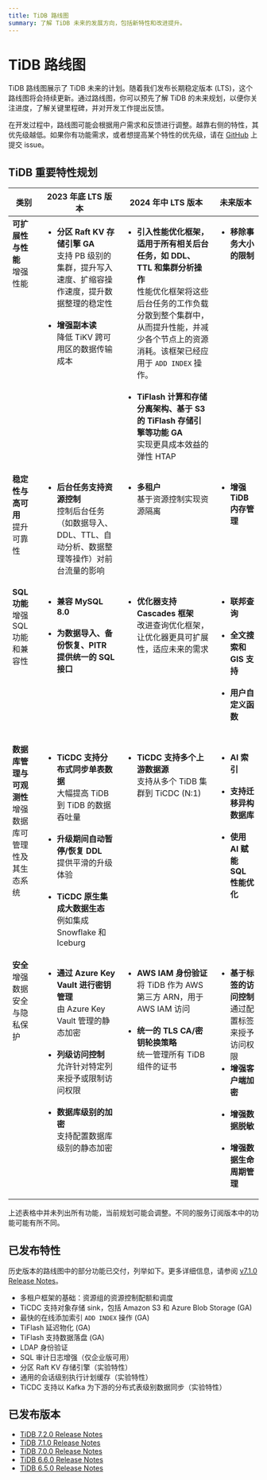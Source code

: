 ```yaml
---
title: TiDB 路线图
summary: 了解 TiDB 未来的发展方向，包括新特性和改进提升。
---
```


# TiDB 路线图

TiDB 路线图展示了 TiDB 未来的计划。随着我们发布长期稳定版本 (LTS)，这个路线图将会持续更新。通过路线图，你可以预先了解 TiDB 的未来规划，以便你关注进度，了解关键里程碑，并对开发工作提出反馈。

在开发过程中，路线图可能会根据用户需求和反馈进行调整。越靠右侧的特性，其优先级越低。如果你有功能需求，或者想提高某个特性的优先级，请在 [GitHub](https://github.com/pingcap/tidb/issues) 上提交 issue。

## TiDB 重要特性规划

<table>
  <thead>
    <tr>
      <th>类别</th>
      <th>2023 年底 LTS 版本</th>
      <th>2024 年中 LTS 版本</th>
      <th>未来版本</th>
    </tr>
  </thead>
  <tbody valign="top">
    <tr>
      <td>
        <b>可扩展性与性能</b><br />增强性能
      </td>
      <td>
        <ul>
          <li>
            <b>分区 Raft KV 存储引擎 GA</b><br />支持 PB 级别的集群，提升写入速度、扩缩容操作速度，提升数据整理的稳定性
          </li>
          <br />
          <li>
            <b>增强副本读</b><br />降低 TiKV 跨可用区的数据传输成本
          </li>
          <br />
        </ul>
      </td>
      <td>
        <ul>
          <li>
            <b>引入性能优化框架，适用于所有相关后台任务，如 DDL、TTL 和集群分析操作</b><br />
            性能优化框架将这些后台任务的工作负载分散到整个集群中，从而提升性能，并减少各个节点上的资源消耗。该框架已经应用于 <code>ADD INDEX</code> 操作。
          </li>
          <br />
          <li>
            <b>TiFlash 计算和存储分离架构、基于 S3 的 TiFlash 存储引擎等功能 GA</b><br />
            实现更具成本效益的弹性 HTAP
          </li>
        </ul>
      </td>
      <td>
        <ul>
          <li>
            <b>移除事务大小的限制</b>
          </li>
        </ul>
      </td>
    </tr>
    <tr>
      <td>
        <b>稳定性与高可用</b>
        <br />提升可靠性
      </td>
      <td>
        <ul>
          <li>
            <b>后台任务支持资源控制</b><br />
            控制后台任务（如数据导入、DDL、TTL、自动分析、数据整理等操作）对前台流量的影响
          </li>
        </ul>
      </td>
      <td>
        <ul>
          <li>
            <b>多租户</b>
            <br />基于资源控制实现资源隔离
          </li>
        </ul>
      </td>
      <td>
        <ul>
          <li>
            <b>增强 TiDB 内存管理</b>
          </li>
        </ul>
      </td>
    </tr>
    <tr>
      <td>
        <b>SQL 功能</b>
        <br />增强 SQL 功能和兼容性
      </td>
      <td>
        <ul>
          <li>
            <b>兼容 MySQL 8.0</b>
          </li>
          <br />
          <li>
            <b>为数据导入、备份恢复、PITR 提供统一的 SQL 接口</b>
          </li>
        </ul>
      </td>
      <td>
        <ul>
          <li>
            <b>优化器支持 Cascades 框架</b>
            <br />改进查询优化框架，让优化器更具可扩展性，适应未来的需求
          </li>
          <br />
        </ul>
      </td>
      <td>
        <ul>
          <li>
            <b>联邦查询</b>
          </li>
          <br />
          <li>
            <b>全文搜索和 GIS 支持</b>
          </li>
          <br />
          <li>
            <b>用户自定义函数</b>
          </li>
          <br />
        </ul>
      </td>
    </tr>
    <tr>
      <td>
        <b>数据库管理与可观测性</b>
        <br />增强数据库可管理性及其生态系统
      </td>
      <td>
        <ul>
          <li>
            <b>TiCDC 支持分布式同步单表数据</b>
            <br />大幅提高 TiDB 到 TiDB 的数据吞吐量
          </li>
          <br />
          <li>
            <b>升级期间自动暂停/恢复 DDL</b>
            <br />提供平滑的升级体验
          </li>
          <br />
          <li>
            <b>TiCDC 原生集成大数据生态</b>
            <br />例如集成 Snowflake 和 Iceburg
          </li>
        </ul>
      </td>
      <td>
        <ul>
          <li>
            <b>TiCDC 支持多个上游数据源</b>
            <br />支持从多个 TiDB 集群到 TiCDC (N:1)
          </li>
        </ul>
      </td>
      <td>
        <ul>
          <li>
            <b>AI 索引</b>
          </li>
          <br />
          <li>
            <b>支持迁移异构数据库</b>
          </li>
          <br />
          <li>
            <b>使用 AI 赋能 SQL 性能优化</b>
          </li>
        </ul>
      </td>
    </tr>
    <tr>
      <td>
        <b>安全</b>
        <br />增强数据安全与隐私保护
      </td>
      <td>
        <ul>
          <li>
            <b>通过 Azure Key Vault 进行密钥管理</b>
            <br />由 Azure Key Vault 管理的静态加密
          </li>
          <br />
          <li>
            <b>列级访问控制</b>
            <br />允许针对特定列来授予或限制访问权限
          </li>
          <br />
          <li>
            <b>数据库级别的加密</b>
            <br />支持配置数据库级别的静态加密
          </li>
        </ul>
      </td>
      <td>
        <ul>
          <li>
            <b>AWS IAM 身份验证</b>
            <br />将 TiDB 作为 AWS 第三方 ARN，用于 AWS IAM 访问
          </li>
          <br />
          <li>
            <b>统一的 TLS CA/密钥轮换策略</b>
            <br />统一管理所有 TiDB 组件的证书
          </li>
        </ul>
      </td>
      <td>
        <ul>
          <li>
            <b>基于标签的访问控制</b>
            <br />通过配置标签来授予访问权限
          </li>
          <li>
            <b>增强客户端加密</b>
          </li>
          <br />
          <li>
            <b>增强数据脱敏</b>
          </li>
          <br />
          <li>
            <b>增强数据生命周期管理</b>
          </li>
        </ul>
      </td>
    </tr>
  </tbody>
</table>

上述表格中并未列出所有功能，当前规划可能会调整。不同的服务订阅版本中的功能可能有所不同。

## 已发布特性

历史版本的路线图中的部分功能已交付，列举如下。更多详细信息，请参阅 [v7.1.0 Release Notes](/releases/release-7.1.0.md)。

- 多租户框架的基础：资源组的资源控制配额和调度
- TiCDC 支持对象存储 sink，包括 Amazon S3 和 Azure Blob Storage (GA)
- 最快的在线添加索引 `ADD INDEX` 操作 (GA)
- TiFlash 延迟物化 (GA)
- TiFlash 支持数据落盘 (GA)
- LDAP 身份验证
- SQL 审计日志增强（仅企业版可用）
- 分区 Raft KV 存储引擎（实验特性）
- 通用的会话级别执行计划缓存（实验特性）
- TiCDC 支持以 Kafka 为下游的分布式表级别数据同步（实验特性）

## 已发布版本

- [TiDB 7.2.0 Release Notes](/releases/release-7.2.0.md)
- [TiDB 7.1.0 Release Notes](/releases/release-7.1.0.md)
- [TiDB 7.0.0 Release Notes](/releases/release-7.0.0.md)
- [TiDB 6.6.0 Release Notes](/releases/release-6.6.0.md)
- [TiDB 6.5.0 Release Notes](/releases/release-6.5.0.md)
